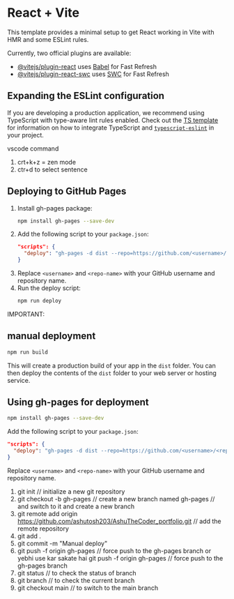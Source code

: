# React + Vite

This template provides a minimal setup to get React working in Vite with HMR and some ESLint rules.

Currently, two official plugins are available:

- [@vitejs/plugin-react](https://github.com/vitejs/vite-plugin-react/blob/main/packages/plugin-react) uses [Babel](https://babeljs.io/) for Fast Refresh
- [@vitejs/plugin-react-swc](https://github.com/vitejs/vite-plugin-react/blob/main/packages/plugin-react-swc) uses [SWC](https://swc.rs/) for Fast Refresh

## Expanding the ESLint configuration

If you are developing a production application, we recommend using TypeScript with type-aware lint rules enabled. Check out the [TS template](https://github.com/vitejs/vite/tree/main/packages/create-vite/template-react-ts) for information on how to integrate TypeScript and [`typescript-eslint`](https://typescript-eslint.io) in your project.

vscode command

1. crt+k+z = zen mode
2. ctr+d to select sentence

## Deploying to GitHub Pages

1. Install gh-pages package:
   ```bash
   npm install gh-pages --save-dev
   ```
2. Add the following script to your `package.json`:
   ```json
   "scripts": {
     "deploy": "gh-pages -d dist --repo=https://github.com/<username>/<repo-name>.git"
   }
   ```
3. Replace `<username>` and `<repo-name>` with your GitHub username and repository name.
4. Run the deploy script:
   ```bash
   npm run deploy
   ```

IMPORTANT:

## manual deployment

```bash
npm run build
```

This will create a production build of your app in the `dist` folder. You can then deploy the contents of the `dist` folder to your web server or hosting service.

## Using gh-pages for deployment

```bash
npm install gh-pages --save-dev
```

Add the following script to your `package.json`:

```json
"scripts": {
  "deploy": "gh-pages -d dist --repo=https://github.com/<username>/<repo-name>.git"
}
```

Replace `<username>` and `<repo-name>` with your GitHub username and repository name.

1. git init // initialize a new git repository
2. git checkout -b gh-pages // create a new branch named gh-pages // and switch to it and create a new branch
3. git remote add origin https://github.com/ashutosh203/AshuTheCoder_portfolio.git // add the remote repository
4. git add .
5. git commit -m "Manual deploy"
6. git push -f origin gh-pages // force push to the gh-pages branch or yebhi use kar sakate hai git push -f origin gh-pages // force push to the gh-pages branch
7. git status // to check the status of branch
8. git branch // to check the current branch
9. git checkout main // to switch to the main branch

<!-- 10. git merge gh-pages // to merge the gh-pages branch into the main branch -->
